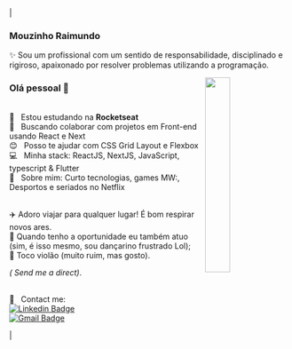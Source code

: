 

| 

### Mouzinho Raimundo

✨ Sou um profissional com um sentido de responsabilidade, disciplinado e rigiroso, apaixonado por resolver problemas utilizando a programação.

<img width="30%" align="right" src="https://i.pinimg.com/originals/0e/8b/ba/0e8bba3b043d49c8064324bedd01997f.gif">  

### Olá pessoal 👋

<br/>:rocket:  &nbsp; Estou estudando na **Rocketseat**
<br/> :purple_heart: &nbsp; Buscando colaborar com projetos em Front-end usando React e Next
<br/> :blush: &nbsp; Posso te ajudar com CSS Grid Layout e Flexbox
<br/> :computer: &nbsp; Minha stack: ReactJS,  NextJS, JavaScript, typescript & Flutter
<br/> 💬  &nbsp; Sobre mim: Curto tecnologias, games MW:, Desportos e seriados no Netflix

<br/>:airplane: Adoro viajar para qualquer lugar! É bom respirar novos ares.
<br/>:art: Quando tenho a oportunidade eu também atuo (sim, é isso mesmo, sou dançarino frustrado Lol);
<br/>:guitar: Toco violão (muito ruim, mas gosto).

<i> ( Send me a direct)</i>.

<br/> :email: &nbsp; Contact me:
<br/> [![Linkedin Badge](https://img.shields.io/badge/-MouzinhoRaimundo-blue?style=flat-square&logo=Linkedin&logoColor=white&link=https://www.linkedin.com/in/mouzinho-feliz-raimundo-1a220b166/)](https://www.linkedin.com/in/mouzinho-feliz-raimundo-1a220b166/) <br/> [![Gmail Badge](https://img.shields.io/badge/-mdumundo18@gmail.com-c14438?style=flat-square&logo=Gmail&logoColor=white&link=mailto:mdumundo18@gmail.com)](mailto:mdumundo18@gmail.com)


|


<!--
**Mraimundo/Mraimundo** is a ✨ _special_ ✨ repository because its `README.md` (this file) appears on your GitHub profile.
